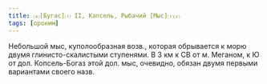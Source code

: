 ```yaml
---
title: ⒜[Бугас]⒯ II, Капсель, Рыбачий [Мыс]⒯⒵
tags: [ороним]
---
```


Небольшой мыс, куполообразная возв., которая обрывается к морю двумя
глинисто-скалистыми ступенями. В 3 км к СВ от м. Меганом, к Ю от дол.
Копсель-Богаз этой дол. мыс, очевидно, обязан двумя первыми вариантами своего
назв.
